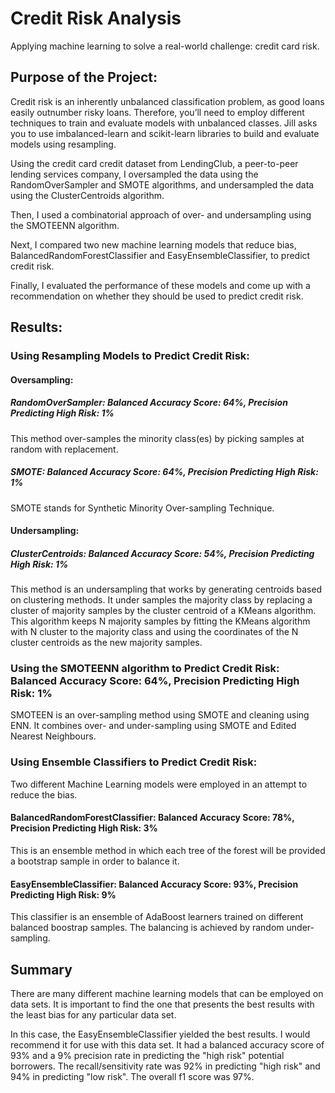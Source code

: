# Credit Risk Analysis
Applying machine learning to solve a real-world challenge: credit card risk. 

## Purpose of the Project:

Credit risk is an inherently unbalanced classification problem, as good loans easily outnumber risky loans. Therefore, you’ll need to employ different techniques to train and evaluate models with unbalanced classes. Jill asks you to use imbalanced-learn and scikit-learn libraries to build and evaluate models using resampling. 

Using the credit card credit dataset from LendingClub, a peer-to-peer lending services company, I oversampled the data using the RandomOverSampler and SMOTE algorithms, and undersampled the data using the ClusterCentroids algorithm. 

Then, I used a combinatorial approach of over- and undersampling using the SMOTEENN algorithm. 

Next, I compared two new machine learning models that reduce bias, BalancedRandomForestClassifier and EasyEnsembleClassifier, to predict credit risk.

Finally, I evaluated the performance of these models and come up with a recommendation on whether they should be used to predict credit risk.

## Results:

### Using Resampling Models to Predict Credit Risk:

#### Oversampling:

##### RandomOverSampler: Balanced Accuracy Score: 64%, Precision Predicting High Risk: 1%

This method over-samples the minority class(es) by picking samples at random with replacement.

##### SMOTE: Balanced Accuracy Score: 64%, Precision Predicting High Risk: 1%

SMOTE stands for Synthetic Minority Over-sampling Technique.

#### Undersampling:

##### ClusterCentroids: Balanced Accuracy Score: 54%, Precision Predicting High Risk: 1%

This method is an undersampling that works by generating centroids based on clustering methods. It under samples the majority class by replacing a cluster of majority samples by the cluster centroid of a KMeans algorithm. This algorithm keeps N majority samples by fitting the KMeans algorithm with N cluster to the majority class and using the coordinates of the N cluster centroids as the new majority samples.

### Using the SMOTEENN algorithm to Predict Credit Risk: Balanced Accuracy Score: 64%, Precision Predicting High Risk: 1%

SMOTEEN is an over-sampling method using SMOTE and cleaning using ENN. It combines over- and under-sampling using SMOTE and Edited Nearest Neighbours.

### Using Ensemble Classifiers to Predict Credit Risk: 

Two different Machine Learning models were employed in an attempt to reduce the bias. 

#### BalancedRandomForestClassifier: Balanced Accuracy Score: 78%, Precision Predicting High Risk: 3%

This is an ensemble method in which each tree of the forest will be provided a bootstrap sample in order to balance it.

#### EasyEnsembleClassifier: Balanced Accuracy Score: 93%, Precision Predicting High Risk: 9%

This classifier is an ensemble of AdaBoost learners trained on different balanced boostrap samples. The balancing is achieved by random under-sampling.

## Summary

There are many different machine learning models that can be employed on data sets. It is important to find the one that presents the best results with the least bias for any particular data set.

In this case, the EasyEnsembleClassifier yielded the best results. I would recommend it for use with this data set. It had a balanced accuracy score of 93% and a 9% precision rate in predicting the "high risk" potential borrowers. The recall/sensitivity rate was 92% in predicting "high risk" and 94% in predicting "low risk". The overall f1 score was 97%.